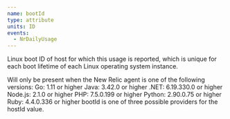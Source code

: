 ```yaml
---
name: bootId
type: attribute
units: ID
events:
  - NrDailyUsage
---
```


Linux boot ID of host for which this usage is reported, which is unique for each boot lifetime of each Linux operating system instance.

Will only be present when the New Relic agent is one of the following versions: Go: 1.11 or higher Java: 3.42.0 or higher .NET: 6.19.330.0 or higher Node.js: 2.1.0 or higher PHP: 7.5.0.199 or higher Python: 2.90.0.75 or higher Ruby: 4.4.0.336 or higher bootId is one of three possible providers for the hostId value.